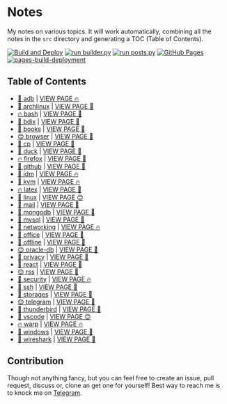 # Notes

My notes on various topics. It will work automatically, combining all the notes in the `src` directory and generating a TOC (Table of Contents).

[![Build and Deploy](https://github.com/SharafatKarim/notes/actions/workflows/action.yml/badge.svg)](https://github.com/SharafatKarim/notes/actions/workflows/action.yml)
[![run builder.py](https://github.com/SharafatKarim/notes/actions/workflows/action.yml/badge.svg)](https://github.com/SharafatKarim/notes/actions/workflows/action.yml)
[![run posts.py](https://github.com/SharafatKarim/notes/actions/workflows/posts.yml/badge.svg)](https://github.com/SharafatKarim/notes/actions/workflows/posts.yml)
[![GitHub Pages](https://github.com/SharafatKarim/notes/actions/workflows/gh-pages.yml/badge.svg)](https://github.com/SharafatKarim/notes/actions/workflows/gh-pages.yml)
[![pages-build-deployment](https://github.com/SharafatKarim/notes/actions/workflows/pages/pages-build-deployment/badge.svg)](https://github.com/SharafatKarim/notes/actions/workflows/pages/pages-build-deployment)


## Table of Contents

- [🎸 adb](src/adb.md) | <a href='https://sharafat.is-a.dev/notes/adb' target='_blank'>VIEW PAGE 🔥</a>
- [🍕 archlinux](src/archlinux.md) | <a href='https://sharafat.is-a.dev/notes/archlinux' target='_blank'>VIEW PAGE 🍕</a>
- [🔥 bash](src/bash.md) | <a href='https://sharafat.is-a.dev/notes/bash' target='_blank'>VIEW PAGE 🎉</a>
- [🎉 bdix](src/bdix.md) | <a href='https://sharafat.is-a.dev/notes/bdix' target='_blank'>VIEW PAGE 🚀</a>
- [🚀 books](src/books.md) | <a href='https://sharafat.is-a.dev/notes/books' target='_blank'>VIEW PAGE 🎉</a>
- [😊 browser](src/browser.md) | <a href='https://sharafat.is-a.dev/notes/browser' target='_blank'>VIEW PAGE 🌟</a>
- [🌈 cp](src/cp.md) | <a href='https://sharafat.is-a.dev/notes/cp' target='_blank'>VIEW PAGE 🎸</a>
- [🍕 duck](src/duck.md) | <a href='https://sharafat.is-a.dev/notes/duck' target='_blank'>VIEW PAGE 🌟</a>
- [🔥 firefox](src/firefox.md) | <a href='https://sharafat.is-a.dev/notes/firefox' target='_blank'>VIEW PAGE 🤖</a>
- [🚀 github](src/github.md) | <a href='https://sharafat.is-a.dev/notes/github' target='_blank'>VIEW PAGE 👾</a>
- [🚀 idm](src/idm.md) | <a href='https://sharafat.is-a.dev/notes/idm' target='_blank'>VIEW PAGE 🔥</a>
- [🎉 kvm](src/kvm.md) | <a href='https://sharafat.is-a.dev/notes/kvm' target='_blank'>VIEW PAGE 🔥</a>
- [🔥 latex](src/latex.md) | <a href='https://sharafat.is-a.dev/notes/latex' target='_blank'>VIEW PAGE 🚀</a>
- [🎸 linux](src/linux.md) | <a href='https://sharafat.is-a.dev/notes/linux' target='_blank'>VIEW PAGE 😊</a>
- [🎉 mail](src/mail.md) | <a href='https://sharafat.is-a.dev/notes/mail' target='_blank'>VIEW PAGE 🎉</a>
- [🎉 mongodb](src/mongodb.md) | <a href='https://sharafat.is-a.dev/notes/mongodb' target='_blank'>VIEW PAGE 🌈</a>
- [🤖 mysql](src/mysql.md) | <a href='https://sharafat.is-a.dev/notes/mysql' target='_blank'>VIEW PAGE 🌈</a>
- [👾 networking](src/networking.md) | <a href='https://sharafat.is-a.dev/notes/networking' target='_blank'>VIEW PAGE 🔥</a>
- [👾 office](src/office.md) | <a href='https://sharafat.is-a.dev/notes/office' target='_blank'>VIEW PAGE 🚀</a>
- [🤖 offline](src/offline.md) | <a href='https://sharafat.is-a.dev/notes/offline' target='_blank'>VIEW PAGE 🎉</a>
- [😊 oracle-db](src/oracle-db.md) | <a href='https://sharafat.is-a.dev/notes/oracle-db' target='_blank'>VIEW PAGE 🤖</a>
- [🚀 privacy](src/privacy.md) | <a href='https://sharafat.is-a.dev/notes/privacy' target='_blank'>VIEW PAGE 🎸</a>
- [🎉 react](src/react.md) | <a href='https://sharafat.is-a.dev/notes/react' target='_blank'>VIEW PAGE 🍕</a>
- [😊 rss](src/rss.md) | <a href='https://sharafat.is-a.dev/notes/rss' target='_blank'>VIEW PAGE 🎉</a>
- [🌟 security](src/security.md) | <a href='https://sharafat.is-a.dev/notes/security' target='_blank'>VIEW PAGE 🔥</a>
- [🎉 ssh](src/ssh.md) | <a href='https://sharafat.is-a.dev/notes/ssh' target='_blank'>VIEW PAGE 🌟</a>
- [🎉 storages](src/storages.md) | <a href='https://sharafat.is-a.dev/notes/storages' target='_blank'>VIEW PAGE 🌟</a>
- [😊 telegram](src/telegram.md) | <a href='https://sharafat.is-a.dev/notes/telegram' target='_blank'>VIEW PAGE 🤖</a>
- [🚀 thunderbird](src/thunderbird.md) | <a href='https://sharafat.is-a.dev/notes/thunderbird' target='_blank'>VIEW PAGE 🤖</a>
- [🤖 vscode](src/vscode.md) | <a href='https://sharafat.is-a.dev/notes/vscode' target='_blank'>VIEW PAGE 😊</a>
- [🔥 warp](src/warp.md) | <a href='https://sharafat.is-a.dev/notes/warp' target='_blank'>VIEW PAGE 🔥</a>
- [🎸 windows](src/windows.md) | <a href='https://sharafat.is-a.dev/notes/windows' target='_blank'>VIEW PAGE 🍕</a>
- [🤖 wireshark](src/wireshark.md) | <a href='https://sharafat.is-a.dev/notes/wireshark' target='_blank'>VIEW PAGE 🎉</a>

## Contribution

Though not anything fancy, but you can feel free to create an issue, pull request, discuss or, clone an get one for yourself!
Best way to reach me is to knock me on [Telegram](https://t.me/SharafatKarim).

